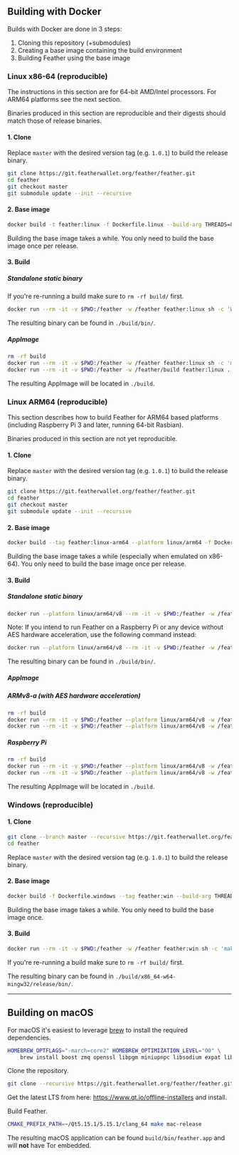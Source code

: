 ## Building with Docker

Builds with Docker are done in 3 steps:

1. Cloning this repository (+submodules)
2. Creating a base image containing the build environment
3. Building Feather using the base image

### Linux x86-64 (reproducible)

The instructions in this section are for 64-bit AMD/Intel processors. For ARM64 platforms see the next section.

Binaries produced in this section are reproducible and their digests should match those of release binaries.

#### 1. Clone

Replace `master` with the desired version tag (e.g. `1.0.1`) to build the release binary.

```bash
git clone https://git.featherwallet.org/feather/feather.git
cd feather
git checkout master
git submodule update --init --recursive
```

#### 2. Base image

```bash
docker build -t feather:linux -f Dockerfile.linux --build-arg THREADS=8 .
```

Building the base image takes a while. You only need to build the base image once per release.

#### 3. Build

##### Standalone static binary

If you're re-running a build make sure to `rm -rf build/` first.

```bash
docker run --rm -it -v $PWD:/feather -w /feather feather:linux sh -c 'WITH_SCANNER=Off make release-static -j8'
```

The resulting binary can be found in `./build/bin/`.

##### AppImage

```bash
rm -rf build
docker run --rm -it -v $PWD:/feather -w /feather feather:linux sh -c 'make release-static -j8'
docker run --rm -it -v $PWD:/feather -w /feather/build feather:linux ../contrib/build-appimage.sh
```

The resulting AppImage will be located in `./build`.

### Linux ARM64 (reproducible)

This section describes how to build Feather for ARM64 based platforms (including Raspberry Pi 3 and later, running 64-bit Rasbian).

Binaries produced in this section are not yet reproducible.

#### 1. Clone

Replace `master` with the desired version tag (e.g. `1.0.1`) to build the release binary.

```bash
git clone https://git.featherwallet.org/feather/feather.git
cd feather
git checkout master
git submodule update --init --recursive
```

#### 2. Base image

```bash
docker build --tag feather:linux-arm64 --platform linux/arm64 -f Dockerfile.linux --build-arg THREADS=8 .
```

Building the base image takes a while (especially when emulated on x86-64). You only need to build the base image once per release.

#### 3. Build

##### Standalone static binary

```bash
docker run --platform linux/arm64/v8 --rm -it -v $PWD:/feather -w /feather feather:linux-arm64 sh -c 'WITH_SCANNER=Off make release-static-linux-arm64 -j8'
```

Note: If you intend to run Feather on a Raspberry Pi or any device without AES hardware acceleration, use the following command instead:

```bash
docker run --platform linux/arm64/v8 --rm -it -v $PWD:/feather -w /feather feather:linux-arm64 sh -c 'WITH_SCANNER=Off make release-static-linux-arm64-rpi -j8'
```

The resulting binary can be found in `./build/bin/`.

##### AppImage

##### ARMv8-a (with AES hardware acceleration)

```bash
rm -rf build
docker run --rm -it -v $PWD:/feather --platform linux/arm64/v8 -w /feather feather:linux-arm64 sh -c 'make release-static-linux-arm64 -j8'
docker run --rm -it -v $PWD:/feather --platform linux/arm64/v8 -w /feather/build feather:linux-arm64 ../contrib/build-appimage-arm64.sh
```

##### Raspberry Pi

```bash
rm -rf build
docker run --rm -it -v $PWD:/feather --platform linux/arm64/v8 -w /feather feather:linux-arm64 sh -c 'make release-static-linux-arm64-rpi -j8'
docker run --rm -it -v $PWD:/feather --platform linux/arm64/v8 -w /feather/build feather:linux-arm64 ../contrib/build-appimage-arm64.sh
```

The resulting AppImage will be located in `./build`.

### Windows (reproducible)

#### 1. Clone

```bash
git clone --branch master --recursive https://git.featherwallet.org/feather/feather.git
cd feather
```

Replace `master` with the desired version tag (e.g. `1.0.1`) to build the release binary.

#### 2. Base image


```bash
docker build -f Dockerfile.windows --tag feather:win --build-arg THREADS=4 .
```

Building the base image takes a while. You only need to build the base image once.

#### 3. Build

```bash
docker run --rm -it -v $PWD:/feather -w /feather feather:win sh -c 'make depends root=/depends target=x86_64-w64-mingw32 tag=win-x64 -j4'
```

If you're re-running a build make sure to `rm -rf build/` first.

The resulting binary can be found in `./build/x86_64-w64-mingw32/release/bin/`.

---

## Building on macOS

For macOS it's easiest to leverage [brew](https://brew.sh) to install the required dependencies. 

```bash
HOMEBREW_OPTFLAGS="-march=core2" HOMEBREW_OPTIMIZATION_LEVEL="O0" \
    brew install boost zmq openssl libpgm miniupnpc libsodium expat libunwind-headers protobuf libgcrypt qrencode ccache cmake pkgconfig git
```

Clone the repository.

```bash
git clone --recursive https://git.featherwallet.org/feather/feather.git
``` 

Get the latest LTS from here: https://www.qt.io/offline-installers and install.

Build Feather.

```bash
CMAKE_PREFIX_PATH=~/Qt5.15.1/5.15.1/clang_64 make mac-release
```

The resulting macOS application can be found `build/bin/feather.app` and will **not** have Tor embedded.
